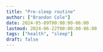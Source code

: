 ```yaml
---
title: "Pre-sleep routine"
author: ["Brandon Cole"]
date: 2024-05-09T00:00:00-06:00
lastmod: 2024-06-22T00:00:00-06:00
tags: ["health", "sleep"]
draft: false
---
```


